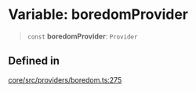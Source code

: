 # Variable: boredomProvider

> `const` **boredomProvider**: `Provider`

## Defined in

[core/src/providers/boredom.ts:275](https://github.com/ai16z/eliza/blob/d62ba1b3bd238d14ac669409dda20e8446e34da9/core/src/providers/boredom.ts#L275)
